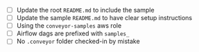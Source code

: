 - [ ] Update the root `README.md` to include the sample
- [ ] Update the sample `README.md` to have clear setup instructions
- [ ] Using the `conveyor-samples` aws role
- [ ] Airflow dags are prefixed with `samples_`
- [ ] No `.conveyor` folder checked-in by mistake 
